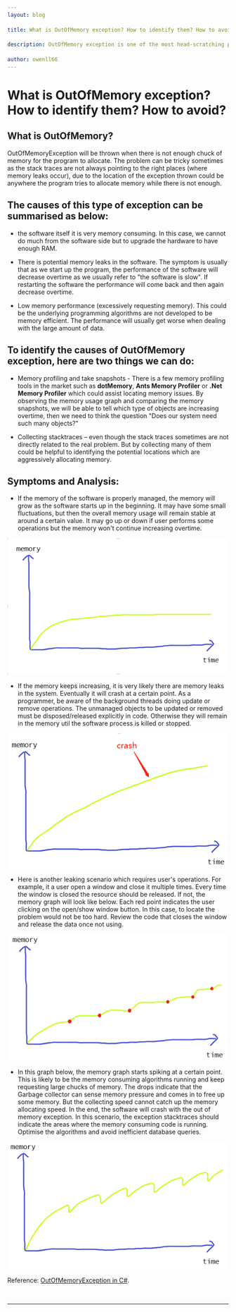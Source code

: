 ```yaml
---
layout: blog

title: What is OutOfMemory exception? How to identify them? How to avoid?

description: OutOfMemory exception is one of the most head-scratching problems to locate when debugging a software. This blog will discuss what OutOfMemory exception is and some typical symptoms of it and what the possible causes are.

author: owenll66
---
```


# What is OutOfMemory exception? How to identify them? How to avoid?

## What is OutOfMemory?

OutOfMemoryException will be thrown when there is not enough chuck of memory for the program to allocate. The problem can be tricky sometimes as the stack traces are not always pointing to the right places (where memory leaks occur), due to the location of the exception thrown could be anywhere the program tries to allocate memory while there is not enough.

## The causes of this type of exception can be summarised as below:

* the software itself it is very memory consuming. In this case, we cannot do much from the software side but to upgrade the hardware to have enough RAM.

* There is potential memory leaks in the software. The symptom is usually that as we start up the program, the performance of the software will decrease overtime as we usually refer to "the software is slow". If restarting the software the performance will come back and then again decrease overtime.

* Low memory performance (excessively requesting memory). This could be the underlying programming algorithms are not developed to be memory efficient. The performance will usually get worse when dealing with the large amount of data.

## To identify the causes of OutOfMemory exception, here are two things we can do:

* Memory profiling and take snapshots - There is a few memory profiling tools in the market such as **dotMemory**, **Ants Memory Profiler** or **.Net Memory Profiler** which could assist locating memory issues. By observing the memory usage graph and comparing the memory snapshots, we will be able to tell which type of objects are increasing overtime, then we need to think the question "Does our system need such many objects?"

* Collecting stacktraces – even though the stack traces sometimes are not directly related to the real problem. But by collecting many of them could be helpful to identifying the potential locations which are aggressively allocating memory.

## Symptoms and Analysis:

* If the memory of the software is properly managed, the memory will grow as the software starts up in the beginning. It may have some small fluctuations, but then the overall memory usage will remain stable at around a certain value. It may go up or down if user performs some operations but the memory won't continue increasing overtime.

![OOM1](/assets/blog-OOM/OOM1.png)

* If the memory keeps increasing, it is very likely there are memory leaks in the system. Eventually it will crash at a certain point. As a programmer, be aware of the background threads doing update or remove operations. The unmanaged objects to be updated or removed must be disposed/released explicitly in code. Otherwise they will remain in the memory util the software process is killed or stopped.

![OOM2](/assets/blog-OOM/OOM2.png)

* Here is another leaking scenario which requires user's operations. For example, it a user open a window and close it multiple times. Every time the window is closed the resource should be released. If not, the memory graph will look like below. Each red point indicates the user clicking on the open/show window button. In this case, to locate the problem would not be too hard. Review the code that closes the window and release the data once not using.

![OOM3](/assets/blog-OOM/OOM3.png)

* In this graph below, the memory graph starts spiking at a certain point. This is likely to be the  memory consuming algorithms running and keep requesting large chucks of memory. The drops indicate that the Garbage collector can sense memory pressure and comes in to free up some memory. But the collecting speed cannot catch up the memory allocating speed. In the end, the software will crash with the out of memory exception. In this scenario, the exception stacktraces should indicate the areas where the memory consuming code is running. Optimise the algorithms and avoid inefficient database queries.

![OOM4](/assets/blog-OOM/OOM4.png)

Reference: [OutOfMemoryException in C#](https://docs.microsoft.com/en-us/dotnet/api/system.outofmemoryexception?view=net-5.0#:%7E:text=An%20OutOfMemoryException%20exception%20has%20two,to%20successfully%20perform%20an%20operation. "OutOfMemoryException Class").

<br>

***
